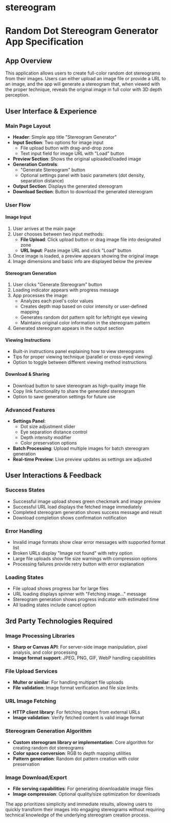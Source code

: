 # stereogram


# Random Dot Stereogram Generator App Specification

## App Overview

This application allows users to create full-color random dot stereograms from their images. Users can either upload an image file or provide a URL to an image, and the app will generate a stereogram that, when viewed with the proper technique, reveals the original image in full color with 3D depth perception.

## User Interface & Experience

### Main Page Layout

* **Header**: Simple app title "Stereogram Generator"
* **Input Section**: Two options for image input
  * File upload button with drag-and-drop zone
  * Text input field for image URL with "Load" button
* **Preview Section**: Shows the original uploaded/loaded image
* **Generation Controls**:
  * "Generate Stereogram" button
  * Optional settings panel with basic parameters (dot density, separation distance)
* **Output Section**: Displays the generated stereogram
* **Download Section**: Button to download the generated stereogram

### User Flow

#### Image Input

1. User arrives at the main page
2. User chooses between two input methods:
   * **File Upload**: Click upload button or drag image file into designated zone
   * **URL Input**: Paste image URL and click "Load" button
3. Once image is loaded, a preview appears showing the original image
4. Image dimensions and basic info are displayed below the preview

#### Stereogram Generation

1. User clicks "Generate Stereogram" button
2. Loading indicator appears with progress message
3. App processes the image:
   * Analyzes each pixel's color values
   * Creates depth map based on color intensity or user-defined mapping
   * Generates random dot pattern split for left/right eye viewing
   * Maintains original color information in the stereogram pattern
4. Generated stereogram appears in the output section

#### Viewing Instructions

* Built-in instructions panel explaining how to view stereograms
* Tips for proper viewing technique (parallel or cross-eyed viewing)
* Option to toggle between different viewing method instructions

#### Download & Sharing

* Download button to save stereogram as high-quality image file
* Copy link functionality to share the generated stereogram
* Option to save generation settings for future use

### Advanced Features

* **Settings Panel**:
  * Dot size adjustment slider
  * Eye separation distance control
  * Depth intensity modifier
  * Color preservation options
* **Batch Processing**: Upload multiple images for batch stereogram generation
* **Real-time Preview**: Live preview updates as settings are adjusted

## User Interactions & Feedback

### Success States

* Successful image upload shows green checkmark and image preview
* Successful URL load displays the fetched image immediately
* Completed stereogram generation shows success message and result
* Download completion shows confirmation notification

### Error Handling

* Invalid image formats show clear error messages with supported format list
* Broken URLs display "Image not found" with retry option
* Large file uploads show file size warnings with compression options
* Processing failures provide retry button with error explanation

### Loading States

* File upload shows progress bar for large files
* URL loading displays spinner with "Fetching image..." message
* Stereogram generation shows progress indicator with estimated time
* All loading states include cancel option

## 3rd Party Technologies Required

### Image Processing Libraries

* **Sharp or Canvas API**: For server-side image manipulation, pixel analysis, and color processing
* **Image format support**: JPEG, PNG, GIF, WebP handling capabilities

### File Upload Services

* **Multer or similar**: For handling multipart file uploads
* **File validation**: Image format verification and file size limits

### URL Image Fetching

* **HTTP client library**: For fetching images from external URLs
* **Image validation**: Verify fetched content is valid image format

### Stereogram Generation Algorithm

* **Custom stereogram library or implementation**: Core algorithm for creating random dot stereograms
* **Color space conversion**: RGB to depth mapping utilities
* **Pattern generation**: Random dot pattern creation with color preservation

### Image Download/Export

* **File serving capabilities**: For generating downloadable image files
* **Image compression**: Optional quality/size optimization for downloads

The app prioritizes simplicity and immediate results, allowing users to quickly transform their images into engaging stereograms without requiring technical knowledge of the underlying stereogram creation process.
